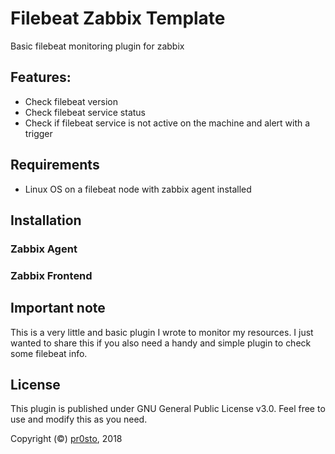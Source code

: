 # Filebeat Zabbix Template

Basic filebeat monitoring plugin for zabbix

## Features:

- Check filebeat version
- Check filebeat service status
- Check if filebeat service is not active on the machine and alert with a trigger

## Requirements

- Linux OS on a filebeat node with zabbix agent installed

## Installation

### Zabbix Agent


### Zabbix Frontend



## Important note

This is a very little and basic plugin I wrote to monitor my resources. I just 
wanted to share this if you also need a handy and simple plugin to check some 
filebeat info.

## License

This plugin is published under GNU General Public License v3.0. Feel free to use 
and modify this as you need.

Copyright (©) [pr0sto](https://github.com/pr0sto), 2018